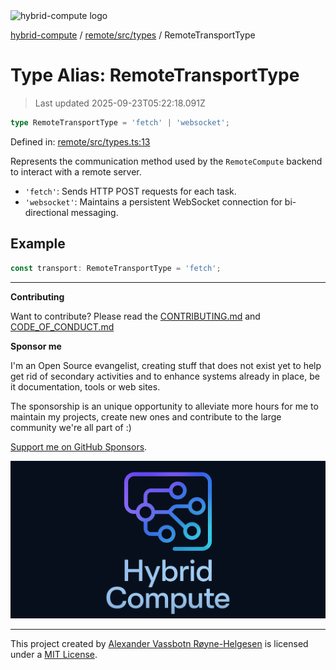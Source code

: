<div><img alt="hybrid-compute logo" src="https://raw.githubusercontent.com/phun-ky/hybrid-compute/main/public/logo-hybrid-compute-horizontal-colored-package.svg?raw=true" style="max-height:32px;"/></div>

[hybrid-compute](../../../../README.md) / [remote/src/types](../README.md) /
RemoteTransportType

# Type Alias: RemoteTransportType

> Last updated 2025-09-23T05:22:18.091Z

```ts
type RemoteTransportType = 'fetch' | 'websocket';
```

Defined in:
[remote/src/types.ts:13](https://github.com/phun-ky/hybrid-compute/blob/main/packages/remote/src/types.ts#L13)

Represents the communication method used by the `RemoteCompute` backend to
interact with a remote server.

- `'fetch'`: Sends HTTP POST requests for each task.
- `'websocket'`: Maintains a persistent WebSocket connection for bi-directional
  messaging.

## Example

```ts
const transport: RemoteTransportType = 'fetch';
```

---

**Contributing**

Want to contribute? Please read the
[CONTRIBUTING.md](https://github.com/phun-ky/hybrid-compute/blob/main/CONTRIBUTING.md)
and
[CODE_OF_CONDUCT.md](https://github.com/phun-ky/hybrid-compute/blob/main/CODE_OF_CONDUCT.md)

**Sponsor me**

I'm an Open Source evangelist, creating stuff that does not exist yet to help
get rid of secondary activities and to enhance systems already in place, be it
documentation, tools or web sites.

The sponsorship is an unique opportunity to alleviate more hours for me to
maintain my projects, create new ones and contribute to the large community
we're all part of :)

[Support me on GitHub Sponsors](https://github.com/sponsors/phun-ky).

![@hybrid-compute banner with logo and text](https://github.com/phun-ky/hybrid-compute/blob/main/public/logo-banner.png?raw=true)

---

This project created by [Alexander Vassbotn Røyne-Helgesen](http://phun-ky.net)
is licensed under a [MIT License](https://choosealicense.com/licenses/mit/).
